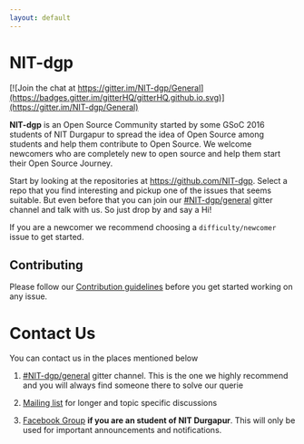 ```yaml
---
layout: default
---
```

# NIT-dgp

[![Join the chat at https://gitter.im/NIT-dgp/General](https://badges.gitter.im/gitterHQ/gitterHQ.github.io.svg)](https://gitter.im/NIT-dgp/General)

**NIT-dgp** is an Open Source Community started by some GSoC 2016 students of NIT Durgapur to spread the idea of Open Source among students and help them contribute to Open Source. We welcome newcomers who are completely new to open source and help them start their Open Source Journey.

Start by looking at the repositories at https://github.com/NIT-dgp. Select a repo that you find interesting and pickup one of the issues that seems suitable. But even before that you can join our [#NIT-dgp/general](https://gitter.im/NIT-dgp/General) gitter channel and talk with us. So just drop by and say a Hi!

If you are a newcomer we recommend choosing a `difficulty/newcomer` issue to get started.

## Contributing
Please follow our [Contribution guidelines](contributing) before you get started working on any issue.

# Contact Us
You can contact us in the places mentioned below

1. [#NIT-dgp/general](https://gitter.im/NIT-dgp/General) gitter channel. This is the one we highly recommend and you will always find someone there to solve our querie

2. [Mailing list](https://groups.google.com/forum/?hl=en#!forum/nitdopensource) for longer and topic specific discussions

3. [Facebook Group](https://www.facebook.com/groups/NITDgpOS) **if you are an student of NIT Durgapur**. This will only be used for important announcements and notifications.
